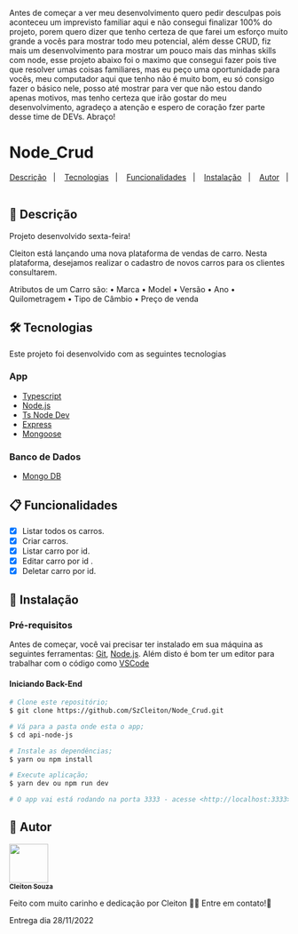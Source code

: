 Antes de começar a ver meu desenvolvimento quero pedir desculpas pois aconteceu um imprevisto familiar aqui e não consegui finalizar 100% do projeto, porem quero dizer que tenho certeza de que farei um esforço muito grande a vocês para mostrar todo meu potencial, além desse CRUD, fiz mais um desenvolvimento para mostrar um pouco mais das minhas skills com node, esse projeto abaixo foi o maximo que consegui fazer pois tive que resolver umas coisas familiares, mas eu peço uma oportunidade para vocês, meu computador aqui que tenho não é muito bom, eu só consigo fazer o básico nele, posso até mostrar para ver que não estou dando apenas motivos, mas tenho certeza que irão gostar do meu desenvolvimento, agradeço a atenção e espero de coração fzer parte desse time de DEVs. Abraço!


# Node_Crud

<p align="center">
  <a href="#page_facing_up-descrição">Descrição</a>&nbsp;&nbsp;&nbsp;|&nbsp;&nbsp;&nbsp;
  <a href="#-tecnologias">Tecnologias</a>&nbsp;&nbsp;&nbsp;|&nbsp;&nbsp;&nbsp;
    <a href="#clipboard-Funcionalidades">Funcionalidades</a>&nbsp;&nbsp;&nbsp;|&nbsp;&nbsp;&nbsp;
  <a href="#closed_book-instalação">Instalação</a>&nbsp;&nbsp;&nbsp;|&nbsp;&nbsp;&nbsp;
  <a href="#man-Autor">Autor</a>&nbsp;&nbsp;&nbsp;|&nbsp;&nbsp;&nbsp;
</p>

## :page_facing_up: Descrição

Projeto desenvolvido sexta-feira!

Cleiton está lançando uma nova plataforma de vendas de carro. Nesta plataforma, desejamos realizar o cadastro de novos carros para os clientes consultarem.

Atributos de um Carro são:
• Marca
• Model
• Versão
• Ano
• Quilometragem
• Tipo de Câmbio
• Preço de venda

## 🛠 Tecnologias

Este projeto foi desenvolvido com as seguintes tecnologias

### App

- [Typescript](https://www.typescriptlang.org/)
- [Node.js](https://nodejs.org/)
- [Ts Node Dev](https://www.npmjs.com/package/ts-node-dev)
- [Express](https://expressjs.com/pt-br/)
- [Mongoose](https://mongoosejs.com/)

### Banco de Dados

- [Mongo DB](https://www.mongodb.com/atlas/database)

## :clipboard: Funcionalidades

  - [x] Listar todos os carros.
  - [x] Criar carros.
  - [x] Listar carro por id.
  - [x] Editar carro por id .
  - [x] Deletar carro por id.

## :closed_book: Instalação

### Pré-requisitos

Antes de começar, você vai precisar ter instalado em sua máquina as seguintes ferramentas:
[Git](https://git-scm.com), [Node.js](https://nodejs.org/en/).
Além disto é bom ter um editor para trabalhar com o código como [VSCode](https://code.visualstudio.com/)

#### Iniciando Back-End

```bash
# Clone este repositório;
$ git clone https://github.com/SzCleiton/Node_Crud.git

# Vá para a pasta onde esta o app;
$ cd api-node-js

# Instale as dependências;
$ yarn ou npm install

# Execute aplicação;
$ yarn dev ou npm run dev

# O app vai está rodando na porta 3333 - acesse <http://localhost:3333>
```

## :man: Autor

<a href="https://github.com/SzCleiton/">
 <img src="https://avatars.githubusercontent.com/u/96728081?v=4" width="70px;" alt=""/>
 <br />
 <sub><b>Cleiton Souza</b></sub>
</a>

Feito com muito carinho e dedicação por Cleiton :wave::wave: Entre em contato!🚀

</a>

Entrega dia 28/11/2022
